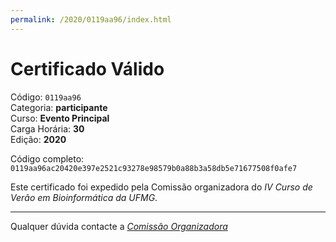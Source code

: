 ```yaml
---
permalink: /2020/0119aa96/index.html
---
```


# Certificado Válido

Código: `0119aa96`<br>
Categoria: **participante**<br>
Curso: **Evento Principal**<br>
Carga Horária: **30**<br>
Edição: **2020**<br>


Código completo: `0119aa96ac20420e397e2521c93278e98579b0a88b3a58db5e71677508f0afe7`


Este certificado foi expedido pela Comissão organizadora do *IV Curso de Verão em Bioinformática da UFMG*.

----

Qualquer dúvida contacte a [_Comissão Organizadora_](<mailto:cursobioinfoufmg@gmail.com$subject=[Certificados]>)

